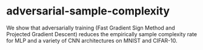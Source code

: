 # adversarial-sample-complexity

We show that adversarially training (Fast Gradient Sign Method and Projected Gradient Descent) reduces the empirically sample complexity rate for MLP and a variety of CNN architectures on MNIST and CIFAR-10.
